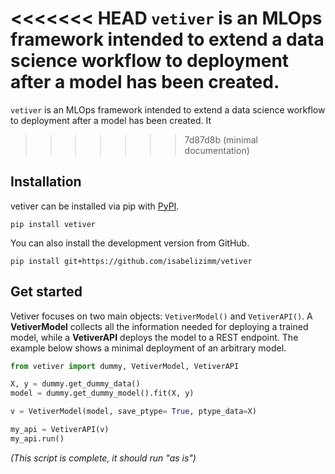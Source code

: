 <<<<<<< HEAD
`vetiver` is an MLOps framework intended to extend a data science workflow to deployment after a model has been created.
=======
`vetiver` is an MLOps framework intended to extend a data science workflow to deployment after a model has been created. It
>>>>>>> 7d87d8b (minimal documentation)

## Installation

vetiver can be installed via pip with [PyPI](https://pypi.org/project/vetiver/).

`pip install vetiver`

You can also install the development version from GitHub.

`pip install git+https://github.com/isabelizimm/vetiver`

## Get started

Vetiver focuses on two main objects: `VetiverModel()` and `VetiverAPI()`. A **VetiverModel** collects all the information needed for deploying a trained model, while a **VetiverAPI** deploys the model to a REST endpoint. The example below shows a minimal deployment of an arbitrary model.

```python
from vetiver import dummy, VetiverModel, VetiverAPI

X, y = dummy.get_dummy_data()
model = dummy.get_dummy_model().fit(X, y)

v = VetiverModel(model, save_ptype= True, ptype_data=X)

my_api = VetiverAPI(v)
my_api.run()
```
_(This script is complete, it should run "as is")_
